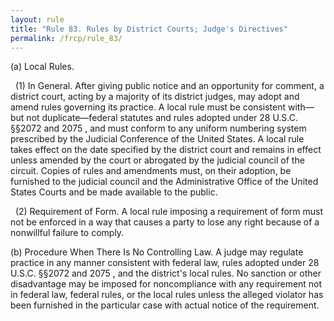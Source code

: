 ```yaml
---
layout: rule
title: "Rule 83. Rules by District Courts; Judge's Directives"
permalink: /frcp/rule_83/
---
```


(a) Local Rules.


&nbsp;&nbsp;(1) In General. After giving public notice and an opportunity for comment, a district court, acting by a majority of its district judges, may adopt and amend rules governing its practice. A local rule must be consistent with—but not duplicate—federal statutes and rules adopted under 28 U.S.C. §§2072 and 2075 , and must conform to any uniform numbering system prescribed by the Judicial Conference of the United States. A local rule takes effect on the date specified by the district court and remains in effect unless amended by the court or abrogated by the judicial council of the circuit. Copies of rules and amendments must, on their adoption, be furnished to the judicial council and the Administrative Office of the United States Courts and be made available to the public.


&nbsp;&nbsp;(2) Requirement of Form. A local rule imposing a requirement of form must not be enforced in a way that causes a party to lose any right because of a nonwillful failure to comply.


(b) Procedure When There Is No Controlling Law. A judge may regulate practice in any manner consistent with federal law, rules adopted under 28 U.S.C. §§2072 and 2075 , and the district's local rules. No sanction or other disadvantage may be imposed for noncompliance with any requirement not in federal law, federal rules, or the local rules unless the alleged violator has been furnished in the particular case with actual notice of the requirement.